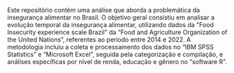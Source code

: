 Este repositório contém uma análise que aborda a problemática da insegurança alimentar no Brasil. O objetivo geral consistiu em analisar a evolução temporal da insegurança alimentar, utilizando dados da "Food Insecurity experience scale Brazil" da “Food and Agriculture Organization of the United Nations”, referentes ao período entre 2014 e 2022. A metodologia incluiu a coleta e processamento dos dados no “IBM SPSS Statistics” e “Microsoft Excel”, seguida pela categorização e compilação, e análises específicas por nível de renda, educação e gênero no “software R”.
